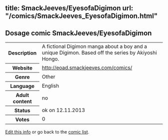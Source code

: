 title: SmackJeeves/EyesofaDigimon
url: "/comics/SmackJeeves_EyesofaDigimon.html"
---
Dosage comic SmackJeeves/EyesofaDigimon
-----------------------------------------

<p id="msg"></p>
<script type="text/javascript">
if (window.location.search === '?edit_info_mail=sent_ok') {
  var elem = document.getElementById("msg");
  elem.innerHTML = 'Edited information sucessfully sent for review, which is usually done daily. Thanks!';
  elem.className = 'ok';
}
</script>
<table class="comicinfo">
<tr>
<th>Description</th><td>A fictional Digimon manga about a boy and a unique Digimon. Based off the series by Akiyoshi Hongo.</td>
</tr>
<tr>
<th>Website</th><td><a href="http://eoad.smackjeeves.com/comics/">http://eoad.smackjeeves.com/comics/</a></td>
</tr>
<tr>
<th>Genre</th><td>Other</td>
</tr>
<tr>
<th>Language</th><td>English</td>
</tr>
<tr>
<th>Adult content</th><td>no</td>
</tr>
<tr>
<th>Status</th><td>ok on 12.11.2013</td>
</tr>
<tr>
<th>Votes</th><td>0</td>
</tr>
</table>

[Edit this info](SmackJeeves_EyesofaDigimon_edit.html) or go back to the [comic list](../comic-index.html).
